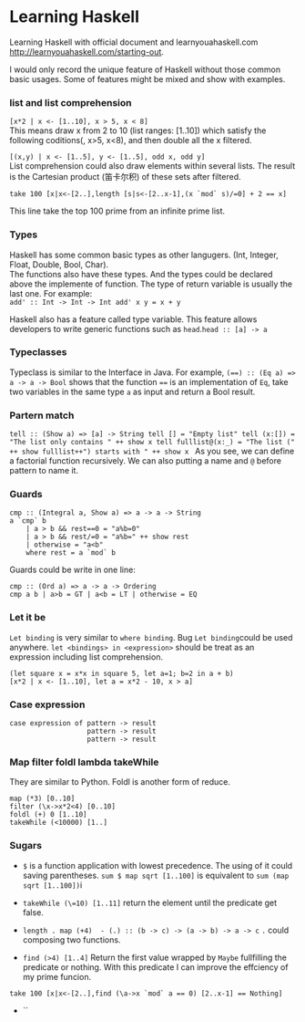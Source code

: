 # Learning Haskell

Learning Haskell with official document and learnyouahaskell.com <http://learnyouahaskell.com/starting-out>.  

I would only record the unique feature of Haskell without those common basic usages. Some of features might be mixed and show with examples.  

### list and list comprehension

`[x*2 | x <- [1..10], x > 5, x < 8]`  
This means draw x from 2 to 10 (list ranges: [1..10]) which satisfy the following coditions(, x>5, x<8), and then double all the x filtered.  

`[(x,y) | x <- [1..5], y <- [1..5], odd x, odd y]`  
List comprehension could also draw elements within several lists. The result is the Cartesian product (笛卡尔积) of these sets after filtered.  
 
```
take 100 [x|x<-[2..],length [s|s<-[2..x-1],(x `mod` s)/=0] + 2 == x]
```  
This line take the top 100 prime from an infinite prime list.

### Types
Haskell has some common basic types as other langugers. (Int, Integer, Float, Double, Bool, Char).  
The functions also have these types. And the types could be declared above the implemente of function. The type of return variable is usually the last one. For example:    
`add' :: Int -> Int -> Int
add' x y = x + y`  

Haskell also has a feature called type variable. This feature allows developers to write generic functions such as `head`.`head :: [a] -> a`

### Typeclasses
Typeclass is similar to the Interface in Java. For example, `(==) :: (Eq a) => a -> a -> Bool` shows that the function `==` is an implementation of `Eq`, take two variables in the same type `a` as input and return a Bool result.  

### Partern match
`tell :: (Show a) => [a] -> String
tell [] = "Empty list"
tell (x:[]) = "The list only contains " ++ show x
tell fulllist@(x:_) = "The list (" ++ show fulllist++") starts with " ++ show x
`
As you see, we can define a factorial function recursively. We can also putting a name and `@` before pattern to name it.  

### Guards
```
cmp :: (Integral a, Show a) => a -> a -> String
a `cmp` b
	| a > b && rest==0 = "a%b=0"
	| a > b	&& rest/=0 = "a%b=" ++ show rest
	| otherwise	= "a<b"
	where rest = a `mod` b
```
Guards could be write in one line:
```
cmp :: (Ord a) => a -> a -> Ordering
cmp a b | a>b = GT | a<b = LT | otherwise = EQ
```

### Let it be
`Let binding` is very similar to `where binding`. Bug `Let binding`could be used anywhere. `let <bindings> in <expression>` should be treat as an expression including list comprehension.
```
(let square x = x*x in square 5, let a=1; b=2 in a + b)
[x*2 | x <- [1..10], let a = x*2 - 10, x > a]
```

### Case expression
```
case expression of pattern -> result  
                   pattern -> result  
				   pattern -> result 
```

### Map filter foldl lambda takeWhile
They are similar to Python. Foldl is another form of reduce.
```
map (*3) [0..10]
filter (\x->x*2<4) [0..10]
foldl (+) 0 [1..10]
takeWhile (<10000) [1..]
```

### Sugars
- `$` is a function application with lowest precedence. The using of it could saving parentheses. `sum $ map sqrt [1..100]` is equivalent to	`sum (map sqrt [1..100])`i  
- `takeWhile (\=10) [1..11]` return the element until the predicate get false.  
- `length . map (+4)  - (.) :: (b -> c) -> (a -> b) -> a -> c`  `.` could composing two functions.

- `find (>4) [1..4]` Return the first value wrapped by `Maybe` fullfilling the predicate or nothing. With this predicate I can improve the effciency of my prime funcion.  
```
take 100 [x|x<-[2..],find (\a->x `mod` a == 0) [2..x-1] == Nothing]
```  

- ``
